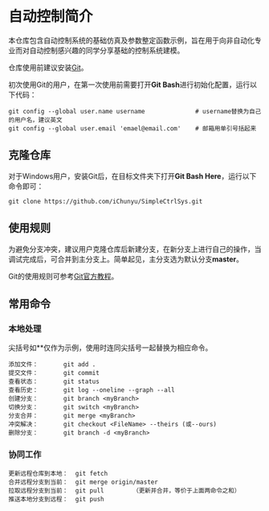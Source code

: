# 自动控制简介

本仓库包含自动控制系统的基础仿真及参数整定函数示例，旨在用于向非自动化专业而对自动控制感兴趣的同学分享基础的控制系统建模。

仓库使用前建议安装[Git]( https://git-scm.com/ )。

初次使用Git的用户，在第一次使用前需要打开**Git Bash**进行初始化配置，运行以下代码：

```git
git config --global user.name username  			# username替换为自己的用户名，建议英文
git config --global user.email 'emael@email.com' 	# 邮箱用单引号括起来
```



## 克隆仓库

对于Windows用户，安装Git后，在目标文件夹下打开**Git Bash Here**，运行以下命令即可：

```git
git clone https://github.com/iChunyu/SimpleCtrlSys.git
```



## 使用规则

为避免分支冲突，建议用户克隆仓库后新建分支，在新分支上进行自己的操作，当调试完成后，可合并到主分支上。简单起见，主分支选为默认分支**master**。

Git的使用规则可参考[Git官方教程]( https://git-scm.com/book/zh/v2 )。



## 常用命令

### 本地处理

尖括号如*<demo>*仅作为示例，使用时连同尖括号一起替换为相应命令。

```git
添加文件：		git add .
提交文件：		git commit
查看状态：		git status
查看历史：		git log --oneline --graph --all
创建分支：		git branch <myBranch>
切换分支：		git switch <myBranch>
分支合并：		git merge <myBranch>
冲突解决：		git checkout <FileName> --theirs (或--ours)
删除分支：		git branch -d <myBranch>
```

### 协同工作
```git
更新远程仓库到本地：	git fetch
合并远程分支到当前：	git merge origin/master
拉取远程分支到当前：	git pull		（更新并合并，等价于上面两命令之和）
推送本地分支到远程：	git push
```

